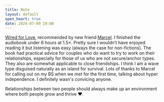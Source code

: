 ```yaml
---
title: Note
layout: default
open_heart: true
date: 2024-07-09 19:00
---
```


[Wired for Love](https://www.goodreads.com/book/show/13225387), recommended by new friend [Marcel](https://marcel.io). I finished the audiobook under 6 hours at 1.5×. Pretty sure I wouldn’t have enjoyed reading it but listening was easy (always the case for non-fictions). The book had practical advice for couples who do want to try to work on their relationships, especially for those of us who are not secure/anchor types. They also are somewhat applicable to close friendships. I think I am a wave type disguised naturally as an island for survival. Lots of thanks to Marcel for calling out on my BS when we met for the first time, talking about hyper independence. I definitely wasn's convicing anyone. 

Relationships between two people should always make up an environment where both people grow and thrive ♥︎.
